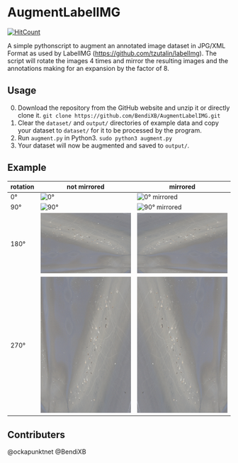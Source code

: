 # AugmentLabelIMG 
[![HitCount](http://hits.dwyl.com/BendiXB/AugmentLabelIMG.svg)](http://hits.dwyl.com/BendiXB/AugmentLabelIMG)

A simple pythonscript to augment an annotated image dataset in JPG/XML Format as used by LabelIMG (https://github.com/tzutalin/labelImg).
The script will rotate the images 4 times and mirror the resulting images and the annotations making for an expansion by the factor of 8.

## Usage
0. Download the repository from the GitHub website and unzip it or directly clone it. 
`git clone https://github.com/BendiXB/AugmentLabelIMG.git`
1. Clear the `dataset/` and `output/` directories of example data and copy your dataset to `dataset/` for it to be processed by the program.
2. Run `augment.py` in Python3. `sudo python3 augment.py`
3. Your dataset will now be augmented and saved to `output/`.

## Example
|rotation |not mirrored                      |mirrored                                            |
|---------|----------------------------------|----------------------------------------------------|
|0°       |![0°](/output/IMG_6166-0.JPG)     |![0° mirrored](/output/IMG_6166-0-mirrored.JPG)     |
|90°      |![90°](/output/IMG_6166-90.JPG)   |![90° mirrored](/output/IMG_6166-90-mirrored.JPG)   |
|180°     |![180°](/output/IMG_6166-180.JPG) |![180° mirrored](/output/IMG_6166-180-mirrored.JPG) |
|270°     |![270°](/output/IMG_6166-270.JPG) |![270° mirrored](/output/IMG_6166-270-mirrored.JPG) |

## Contributers
@ockapunktnet
@BendiXB
